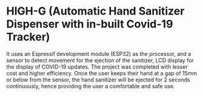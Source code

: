 # HIGH-G (Automatic Hand Sanitizer Dispenser with in-built Covid-19 Tracker)
It uses an Espressif development module (ESP32) as the processor, and a sensor to detect movement for the ejection of the sanitizer, LCD display for the display of COVID-19 updates. The project was completed with lesser cost and higher efficiency. 
Once the user keeps their hand at a gap of 15mm or below from the sensor, the hand sanitizer will be ejected for 2 seconds continuously, hence providing the user a comfortable and safe use.
